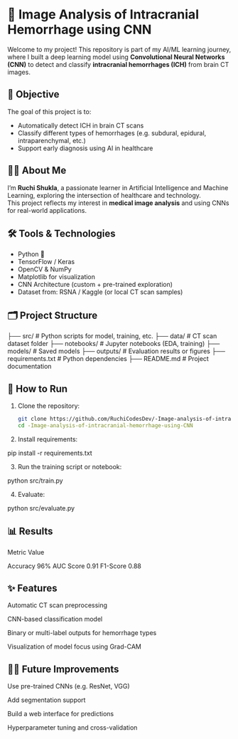 # 🧠 Image Analysis of Intracranial Hemorrhage using CNN

Welcome to my project! This repository is part of my AI/ML learning journey, where I built a deep learning model using **Convolutional Neural Networks (CNN)** to detect and classify **intracranial hemorrhages (ICH)** from brain CT images.

## 📌 Objective

The goal of this project is to:
- Automatically detect ICH in brain CT scans
- Classify different types of hemorrhages (e.g. subdural, epidural, intraparenchymal, etc.)
- Support early diagnosis using AI in healthcare

## 👩‍💻 About Me

I’m **Ruchi Shukla**, a passionate learner in Artificial Intelligence and Machine Learning, exploring the intersection of healthcare and technology.  
This project reflects my interest in **medical image analysis** and using CNNs for real-world applications.

## 🛠️ Tools & Technologies

- Python 🐍
- TensorFlow / Keras
- OpenCV & NumPy
- Matplotlib for visualization
- CNN Architecture (custom + pre-trained exploration)
- Dataset from: RSNA / Kaggle (or local CT scan samples)

## 🗂️ Project Structure
├── src/                     # Python scripts for model, training, etc.
├── data/                    # CT scan dataset folder
├── notebooks/               # Jupyter notebooks (EDA, training) 
├── models/                  # Saved models 
├── outputs/                 # Evaluation results or figures 
├── requirements.txt         # Python dependencies 
├── README.md                # Project documentation 

## 🚀 How to Run

1. Clone the repository:
   ```bash
   git clone https://github.com/RuchiCodesDev/-Image-analysis-of-intracranial-hemorrhage-using-CNN.git
   cd -Image-analysis-of-intracranial-hemorrhage-using-CNN

2. Install requirements:

pip install -r requirements.txt

3. Run the training script or notebook:

python src/train.py

4. Evaluate:

python src/evaluate.py

## 📊 Results

Metric	Value

Accuracy	96%
AUC Score	0.91
F1-Score	0.88

## ✨ Features

Automatic CT scan preprocessing

CNN-based classification model

Binary or multi-label outputs for hemorrhage types

Visualization of model focus using Grad-CAM

## 🙋‍♀️ Future Improvements

Use pre-trained CNNs (e.g. ResNet, VGG)

Add segmentation support

Build a web interface for predictions

Hyperparameter tuning and cross-validation
